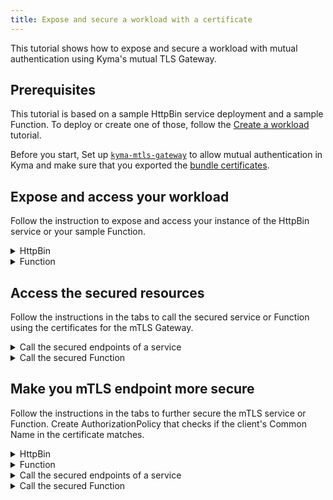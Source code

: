 ```yaml
---
title: Expose and secure a workload with a certificate 
---
```


This tutorial shows how to expose and secure a workload with mutual authentication using Kyma's mutual TLS Gateway. 

## Prerequisites

This tutorial is based on a sample HttpBin service deployment and a sample Function. To deploy or create one of those, follow the [Create a workload](./apix-01-create-workload.md) tutorial.

Before you start, Set up [`kyma-mtls-gateway`](../00-security/sec-02-setup-mtls-gateway.md) to allow mutual authentication in Kyma and make sure that you exported the [bundle certificates](../00-security/sec-02-setup-mtls-gateway#steps). 

## Expose and access your workload

Follow the instruction to expose and access your instance of the HttpBin service or your sample Function.

<div tabs>
  <details>
  <summary>
  HttpBin
  </summary>

1. Export the following values as environment variables:

   ```bash
   export DOMAIN_TO_EXPOSE_WORKLOADS={DOMAIN_NAME}
   export GATEWAY=$NAMESPACE/$MTLS_GATEWAY_NAME
   export CLIENT_CERT_CRT_FILE=client.example.com.crt
	 export CLIENT_CERT_CSR_FILE=client.example.com.csr
	 export CLIENT_CERT_KEY_FILE=client.example.com.key 
   ```
   >**NOTE:** `DOMAIN_NAME` is the domain that you own, for example, api.mydomain.com.

2. Expose an instance of the HttpBin service on mTLS Gateway by creating an APIRule CR in your Namespace. Run:
   ```bash
   cat <<EOF | kubectl apply -f -
   ---
   apiVersion: gateway.kyma-project.io/v1beta1
   kind: APIRule
   metadata:
     name: httpbin-mtls-gw-unsecured
     namespace: ${NAMESPACE}
   spec:
     host: httpbin-vs.${DOMAIN_TO_EXPOSE_WORKLOADS}
     service:
       name: httpbin
       port: 8000
     gateway: ${GATEWAY}
     rules:
       - path: /.*
         methods: ["GET"]
         accessStrategies:
           - handler: noop
         mutators:
           - handler: noop
       - path: /post
         methods: ["POST"]
         accessStrategies:
           - handler: noop
         mutators:
           - handler: noop
   EOF
   ```

3. Generate Client certificate signed by Client Root CA: 

   ```bash
   # Create a new key and CSR for the client certificate
   openssl req -out ${CLIENT_CERT_CSR_FILE} -newkey rsa:2048 -nodes -keyout ${CLIENT_CERT_KEY_FILE} -subj "/CN=client.example.com/O=example"
   # Sign the client cert with CA cert
   openssl x509 -req -days 365 -CA ${CLIENT_ROOT_CA_CRT_FILE} -CAkey ${CLIENT_ROOT_CA_KEY_FILE} -set_serial 0 -in ${CLIENT_CERT_CSR_FILE} -out ${CLIENT_CERT_CRT_FILE}
   ```
  
  </details>
  <details>
  <summary>
  Function
  </summary>
  
1. Export the following values as environment variables:

   ```bash
   export DOMAIN_TO_EXPOSE_WORKLOADS={DOMAIN_NAME}
   export GATEWAY=$NAMESPACE/$MTLS_GATEWAY_NAME
   export CLIENT_CERT_CRT_FILE=client.example.com.crt
	 export CLIENT_CERT_CSR_FILE=client.example.com.csr
	 export CLIENT_CERT_KEY_FILE=client.example.com.key 
   ```
   >**NOTE:** `DOMAIN_NAME` is the domain that you own, for example, api.mydomain.com

2. Expose a sample Function on mTLS Gateway by creating an APIRule CR in your Namespace. Run:
   ```bash
   cat <<EOF | kubectl apply -f -
   ---
   apiVersion: gateway.kyma-project.io/v1beta1
   kind: APIRule
   metadata:
     name: function-mtls-gw-unsecured
     namespace: ${NAMESPACE}
   spec:
     host: function-example.${DOMAIN_TO_EXPOSE_WORKLOADS}
     service:
       name: function
       port: 80
     gateway: ${GATEWAY}
     rules:
       - path: /.*
         methods: ["GET"]
         accessStrategies:
           - handler: noop
         mutators:
           - handler: noop
       - path: /post
         methods: ["POST"]
         accessStrategies:
           - handler: noop
         mutators:
           - handler: noop
   EOF
   ```
3. Generate Client certificate signed by Client Root CA: 

   ```bash
   # Create a new key and CSR for the client certificate
   openssl req -out ${CLIENT_CERT_CSR_FILE} -newkey rsa:2048 -nodes -keyout ${CLIENT_CERT_KEY_FILE} -subj "/CN=client.example.com/O=example"
   # Sign the client cert with CA cert
   openssl x509 -req -days 365 -CA ${CLIENT_ROOT_CA_CRT_FILE} -CAkey ${CLIENT_ROOT_CA_KEY_FILE} -set_serial 0 -in ${CLIENT_CERT_CSR_FILE} -out ${CLIENT_CERT_CRT_FILE}
   ```

  </details>
</div>

## Access the secured resources

Follow the instructions in the tabs to call the secured service or Function using the certificates for the mTLS Gateway.

<div tabs>

  <details>
  <summary>
  Call the secured endpoints of a service
  </summary>

Send a `GET` request to the HttpBin service with the client certificates that you used to create mTLS Gateway:

   ```shell
   curl --key ${CLIENT_CERT_KEY_FILE} \
        --cert ${CLIENT_CERT_CRT_FILE} \
        --cacert ${CLIENT_ROOT_CA_CRT_FILE} \ -ik -X GET https://httpbin.$DOMAIN_TO_EXPOSE_WORKLOADS/headers
   ```

These calls return the code `200` response. If you call the service without the proper certificates, you get the code `403` response.

  </details>

  <details>
  <summary>
  Call the secured Function
  </summary>

Send a `GET` request with a token that has the "read" scope to the Function:

   ```shell
   curl --key ${CLIENT_CERT_KEY_FILE} \
        --cert ${CLIENT_CERT_CRT_FILE} \
        --cacert ${CLIENT_ROOT_CA_CRT_FILE} \ -ik -X GET https://function-example.$DOMAIN_TO_EXPOSE_WORKLOADS/function
   ```

This call returns the code `200` response. If you call the Function without the proper certificates, you get the code `403` response.
  </details>
</div>

## Make you mTLS endpoint more secure

Follow the instructions in the tabs to further secure the mTLS service or Function. Create AuthorizationPolicy that checks if the client's Common Name in the certificate matches.
<div tabs>
  <details>
  <summary>
  HttpBin
  </summary>

1. Export the following values as environment variables:

   ```bash
	 export NEW_CLIENT_CERT_CRT_FILE=client2.example.com.crt
	 export NEW_CLIENT_CERT_CSR_FILE=client2.example.com.csr
	 export NEW_CLIENT_CERT_KEY_FILE=client2.example.com.key 
   ```

2. Generate a new Client certificate signed by Client Root CA

   ```bash
   # Create a new key and CSR for the client certificate
   openssl req -out ${NEW_CLIENT_CERT_CSR_FILE} -newkey rsa:2048 -nodes -keyout ${NEW_CLIENT_CERT_KEY_FILE} -subj "/CN=client2.example.com/O=example"
   # Sign the client certificate with CA cert
   openssl x509 -req -days 365 -CA ${CLIENT_ROOT_CA_CRT_FILE} -CAkey ${CLIENT_ROOT_CA_KEY_FILE} -set_serial 0 -in ${NEW_CLIENT_CERT_CSR_FILE} -out ${NEW_CLIENT_CERT_CRT_FILE}
   ```


3. Create VirtualService that adds the X-CLIENT-SSL headers to the incoming requests:
   ```bash
   cat <<EOF | kubectl apply -f - 
   apiVersion: networking.istio.io/v1alpha3
   kind: VirtualService
   metadata:
     name: httpbin-vs
     namespace: ${NAMESPACE}
   spec:
     hosts:
     - "httpbin-vs.${DOMAIN_TO_EXPOSE_WORKLOADS}"
     gateways:
     - ${GATEWAY}
     http:
     - route:
       - destination:
           port:
             number: 8000
           host: httpbin
         headers:
           request:
             set:
               X-CLIENT-SSL-CN: "%DOWNSTREAM_PEER_SUBJECT%"
               X-CLIENT-SSL-SAN: "%DOWNSTREAM_PEER_URI_SAN%"
               X-CLIENT-SSL-ISSUER: "%DOWNSTREAM_PEER_ISSUER%"
   EOF
   ```

4. Create AuthorizationPolicy that verifies if the request contains a new client certificate:
   ```bash
   cat <<EOF | kubectl apply -f -
   apiVersion: security.istio.io/v1beta1
   kind: AuthorizationPolicy
   metadata:
     name: test-authz-policy
     namespace: ${NAMESPACE}
   spec:
     action: ALLOW
     rules:
     - to:
       - operation:
           hosts: ["httpbin-vs.${DOMAIN_TO_EXPOSE_WORKLOADS}"]
       when:
       - key: request.headers[X-Client-Ssl-Cn]
         values: ["O=example,CN=client2.example.com"]
   EOF
   ```
  </details>
  <details>
  <summary>
  Function
  </summary>
  
1. Export the following values as environment variables:

   ```bash
	 export NEW_CLIENT_CERT_CRT_FILE=client2.example.com.crt
	 export NEW_CLIENT_CERT_CSR_FILE=client2.example.com.csr
	 export NEW_CLIENT_CERT_KEY_FILE=client2.example.com.key 
   ```

2. Generate a new Client certificate signed by Client Root CA

   ```bash
   # Create a new key and CSR for the client certificate
   openssl req -out ${NEW_CLIENT_CERT_CSR_FILE} -newkey rsa:2048 -nodes -keyout ${NEW_CLIENT_CERT_KEY_FILE} -subj "/CN=client2.example.com/O=example"
   # Sign the client certificate with CA cert
   openssl x509 -req -days 365 -CA ${CLIENT_ROOT_CA_CRT_FILE} -CAkey ${CLIENT_ROOT_CA_KEY_FILE} -set_serial 0 -in ${NEW_CLIENT_CERT_CSR_FILE} -out ${NEW_CLIENT_CERT_CRT_FILE}
   ```

3. Create VirtualService that adds the X-CLIENT-SSL headers to incoming requests:
   ```bash
   cat <<EOF | kubectl apply -f - 
   apiVersion: networking.istio.io/v1alpha3
   kind: VirtualService
   metadata:
     name: function-vs
     namespace: ${NAMESPACE}
   spec:
     hosts:
     - "function-example.${DOMAIN_TO_EXPOSE_WORKLOADS}"
     gateways:
     - ${GATEWAY}
     http:
     - route:
       - destination:
           port:
             number: 80
           host: function
         headers:
           request:
             set:
               X-CLIENT-SSL-CN: "%DOWNSTREAM_PEER_SUBJECT%"
               X-CLIENT-SSL-SAN: "%DOWNSTREAM_PEER_URI_SAN%"
               X-CLIENT-SSL-ISSUER: "%DOWNSTREAM_PEER_ISSUER%"
   EOF
   ```
4. Create AuthorizationPolicy that verifies if the request contains a new client certificate:
   ```bash
   cat <<EOF | kubectl apply -f -
   apiVersion: security.istio.io/v1beta1
   kind: AuthorizationPolicy
   metadata:
     name: test-authz-policy
     namespace: ${NAMESPACE}
   spec:
     action: ALLOW
     rules:
     - to:
       - operation:
           hosts: ["function-example.${DOMAIN_TO_EXPOSE_WORKLOADS}"]
       when:
       - key: request.headers[X-Client-Ssl-Cn]
         values: ["O=example,CN=client2.example.com"]
   EOF
   ```
  </details>
</div>

<div tabs>

  <details>
  <summary>
  Call the secured endpoints of a service
  </summary>

Send a `GET` request to the HttpBin service with the client certificates that you used to create mTLS Gateway:

   ```shell
   curl --key ${NEW_CLIENT_CERT_KEY_FILE} \
        --cert ${NEW_CLIENT_CERT_CRT_FILE} \
        --cacert ${NEW_CLIENT_ROOT_CA_CRT_FILE} \ -ik -X GET https://httpbin.$DOMAIN_TO_EXPOSE_WORKLOADS/headers
   ```

These calls return the code `200` response. If you call the service without the proper certificates or with old ones, you get the code `403` response.

  </details>

  <details>
  <summary>
  Call the secured Function
  </summary>

Send a `GET` request with a token that has the `read` scope to the Function:

   ```shell
   curl --key ${NEW_CLIENT_CERT_KEY_FILE} \
        --cert ${NEW_CLIENT_CERT_CRT_FILE} \
        --cacert ${NEW_CLIENT_ROOT_CA_CRT_FILE} \ -ik -X GET https://function-example.$DOMAIN_TO_EXPOSE_WORKLOADS/function
   ```

This call returns the code `200` response. If you call the Function without the proper certificates or with old ones, you get the code `403` response.
  </details>
</div>
